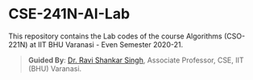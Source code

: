 # CSE-241N-AI-Lab
This repository contains the Lab codes of the course Algorithms (CSO-221N) at IIT BHU Varanasi - Even Semester 2020-21.
> **Guided By**: [Dr. Ravi Shankar Singh](https://www.iitbhu.ac.in/dept/cse/people/ravicse), Associate Professor, CSE, IIT (BHU) Varanasi.
